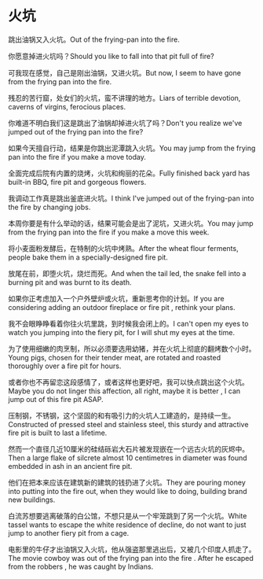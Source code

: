 # 火坑

<p><span class="chinese">跳出油锅又入火坑。</span><span class="english">Out of the frying-pan into the fire.</span></p>

<p><span class="chinese">你愿意掉进火坑吗？</span><span class="english">Should you like to fall into that pit full of fire?</span></p>

<p><span class="chinese">可我现在感觉，自己是刚出油锅，又进火坑。</span><span class="english">But now, I seem to have gone from the frying pan into the fire.</span></p>

<p><span class="chinese">残忍的苦行窟，处女们的火坑，蛮不讲理的地方。</span><span class="english">Liars of terrible devotion, caverns of virgins, ferocious places.</span></p>

<p><span class="chinese">你难道不明白我们这是跳出了油锅却掉进火坑了吗？</span><span class="english">Don't you realize we've jumped out of the frying pan into the fire?</span></p>

<p><span class="chinese">如果今天擅自行动，结果是你跳出泥潭跳入火坑。</span><span class="english">You may jump from the frying pan into the fire if you make a move today.</span></p>

<p><span class="chinese">全面完成后院有内置的烧烤，火坑和绚丽的花朵。</span><span class="english">Fully finished back yard has built-in BBQ, fire pit and gorgeous flowers.</span></p>

<p><span class="chinese">我调动工作真是跳出釜底进火坑。</span><span class="english">I think I've jumped out of the frying-pan into the fire by changing jobs.</span></p>

<p><span class="chinese">本周你要是有什么举动的话，结果可能会是出了泥坑，又进火坑。</span><span class="english">You may jump from the frying pan into the fire if you make a move this week.</span></p>

<p><span class="chinese">将小麦面粉发酵后，在特制的火坑中烤熟。</span><span class="english">After the wheat flour ferments, people bake them in a specially-designed fire pit.</span></p>

<p><span class="chinese">放尾在前，即堕火坑，烧烂而死。</span><span class="english">And when the tail led, the snake fell into a burning pit and was burnt to its death.</span></p>

<p><span class="chinese">如果你正考虑加入一个户外壁炉或火坑，重新思考你的计划。</span><span class="english">If you are considering adding an outdoor fireplace or fire pit , rethink your plans.</span></p>

<p><span class="chinese">我不会眼睁睁看着你往火坑里跳，到时候我会闭上的。</span><span class="english">I can't open my eyes to watch you jumping into the fiery pit, for I will shut my eyes at the time.</span></p>

<p><span class="chinese">为了使用细嫩的肉烹制，所以必须要选用幼猪，并在火坑上彻底的翻烤数个小时。</span><span class="english">Young pigs, chosen for their tender meat, are rotated and roasted thoroughly over a fire pit for hours.</span></p>

<p><span class="chinese">或者你也不再留恋这段感情了，或者这样也更好吧，我可以快点跳出这个火坑。</span><span class="english">Maybe you do not linger this affection, all right, maybe it is better , I can jump out of this fire pit ASAP.</span></p>

<p><span class="chinese">压制钢，不锈钢，这个坚固的和有吸引力的火坑人工建造的，是持续一生。</span><span class="english">Constructed of pressed steel and stainless steel, this sturdy and attractive fire pit is built to last a lifetime.</span></p>

<p><span class="chinese">然而一个直径几近10厘米的硅结砾岩大石片被发现嵌在一个远古火坑的灰烬中。</span><span class="english">Then a large flake of silcrete almost 10 centimetres in diameter was found embedded in ash in an ancient fire pit.</span></p>

<p><span class="chinese">他们在把本来应该在建筑新的建筑的钱扔进了火坑。</span><span class="english">They are pouring money into putting into the fire out, when they would like to doing, building brand new buildings.</span></p>

<p><span class="chinese">白流苏想要逃离破落的白公馆，不想只是从一个牢笼跳到了另一个火坑。</span><span class="english">White tassel wants to escape the white residence of decline, do not want to just jump to another fiery pit from a cage.</span></p>

<p><span class="chinese">电影里的牛仔才出油锅又入火坑，他从强盗那里逃出后，又被几个印度人抓走了。</span><span class="english">The movie cowboy was out of the frying pan into the fire . After he escaped from the robbers , he was caught by Indians.</span></p>

